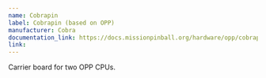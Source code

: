```yaml
---
name: Cobrapin
label: Cobrapin (based on OPP)
manufacturer: Cobra
documentation_link: https://docs.missionpinball.org/hardware/opp/cobrapin/
link:
---
```

Carrier board for two OPP CPUs.
